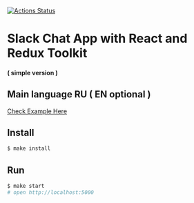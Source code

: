 [![Actions Status](https://github.com/Foppp/frontend-project-lvl4/workflows/hexlet-check/badge.svg)](https://github.com/Foppp/frontend-project-lvl4/actions)

# Slack Chat App with React and Redux Toolkit 
#### ( simple version )
## Main language RU ( EN optional )


[Check Example Here](https://slack-chat-hexlet.herokuapp.com/)


## Install

```sh
$ make install
```

## Run

```sh
$ make start
# open http://localhost:5000
```
